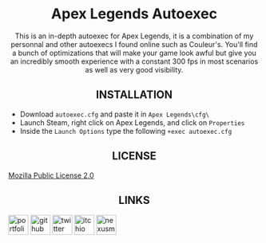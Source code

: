 <div align=center style="text-align: center;">
<h1>Apex Legends Autoexec</h1>
This is an in-depth autoexec for Apex Legends, it is a combination of my personnal and other autoexecs I found online such as Couleur's. You'll find a bunch of optimizations that will make your game look awful but give you an incredibly smooth experience with a constant 300 fps in most scenarios as well as very good visibility.
</div>

###

<div align=center style="text-align: center;"><h2>INSTALLATION</h2></div>

* Download `autoexec.cfg` and paste it in `Apex Legends\cfg\`
* Launch Steam, right click on Apex Legends, and click on `Properties`
* Inside the `Launch Options` type the following `+exec autoexec.cfg`

###

<div align=center style="text-align: center;"><h2>LICENSE</h2></div>

[Mozilla Public License 2.0](https://choosealicense.com/licenses/mpl-2.0/)

###

<div align=center style="text-align: center;"><h2>LINKS</h2></div>

<a href="https://noxtgm.me" target="_blank" rel="noreferrer"><img src="https://i.imgur.com/NSwlxNu.png" alt="portfolio" width="40" height="40"/></a> <a href="https://github.com/noxtgm" target="_blank" rel="noreferrer"><img src="https://i.imgur.com/LwT8Wxa.png" alt="github" width="40" height="40"/></a> <a href="https://twitter.com/noxtgm" target="_blank" rel="noreferrer"><img src="https://i.imgur.com/P3s7bOl.png" alt="twitter" width="40" height="40"/></a> <a href="https://noxtgm.itch.io/" target="_blank" rel="noreferrer"><img src="https://i.imgur.com/d9pIWxO.png" alt="itchio" width="40" height="40"/></a> <a href="https://next.nexusmods.com/profile/noxtgm" target="_blank" rel="noreferrer"><img src="https://i.imgur.com/la4rbPq.png" alt="nexusmods" width="40" height="40"/></a>
